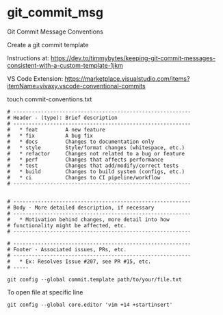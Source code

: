# git_commit_msg
Git Commit Message Conventions

Create a git commit template

Instructions at:
https://dev.to/timmybytes/keeping-git-commit-messages-consistent-with-a-custom-template-1jkm


VS Code Extension:
https://marketplace.visualstudio.com/items?itemName=vivaxy.vscode-conventional-commits


touch commit-conventions.txt
```
# ----------------------------------------------------------
# Header - (type): Brief description
# ----------------------------------------------------------
#   * feat         A new feature
#   * fix          A bug fix
#   * docs         Changes to documentation only
#   * style        Style/format changes (whitespace, etc.)
#   * refactor     Changes not related to a bug or feature
#   * perf         Changes that affects performance
#   * test         Changes that add/modify/correct tests
#   * build        Changes to build system (configs, etc.)
#   * ci           Changes to CI pipeline/workflow
# ----------------------------------------------------------


# ----------------------------------------------------------
# Body - More detailed description, if necessary
# ----------------------------------------------------------
#   * Motivation behind changes, more detail into how
# functionality might be affected, etc.
# ----------------------------------------------------------

# ----------------------------------------------------------
# Footer - Associated issues, PRs, etc.
# ----------------------------------------------------------
#   * Ex: Resolves Issue #207, see PR #15, etc.
# -----
```

```
git config --global commit.template path/to/your/file.txt
```

To open file at specific line
```
git config --global core.editor 'vim +14 +startinsert'
```
